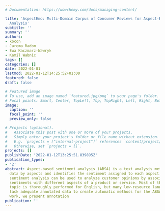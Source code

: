 ```yaml
---
# Documentation: https://wowchemy.com/docs/managing-content/

title: 'AspectEmo: Multi-Domain Corpus of Consumer Reviews for Aspect-Based Sentiment
  Analysis'
subtitle: ''
summary: ''
authors:
- kocon
- Jarema Radom
- Ewa Kaczmarz-Wawryk
- Kamil Wabnic
tags: []
categories: []
date: 2022-01-01
lastmod: 2022-01-12T14:25:52+01:00
featured: false
draft: false

# Featured image
# To use, add an image named `featured.jpg/png` to your page's folder.
# Focal points: Smart, Center, TopLeft, Top, TopRight, Left, Right, BottomLeft, Bottom, BottomRight.
image:
  caption: ''
  focal_point: ''
  preview_only: false

# Projects (optional).
#   Associate this post with one or more of your projects.
#   Simply enter your project's folder or file name without extension.
#   E.g. `projects = ["internal-project"]` references `content/project/deep-learning/index.md`.
#   Otherwise, set `projects = []`.
projects: []
publishDate: '2022-01-12T13:25:51.839895Z'
publication_types:
- '2'
abstract: Aspect-based sentiment analysis (ABSA) is a text analysis method that categorizes
  data by aspects and identifies the sentiment assigned to each aspect. Aspect-based
  sentiment analysis can be used to analyze customer opinions by associating specific
  sentiments with different aspects of a product or service. Most of the work in this
  topic is thoroughly performed for English, but many low-resource languages still
  lack adequate annotated data to create automatic methods for the ABSA task. In this
  work, we present annotation
publication: ''
---
```

